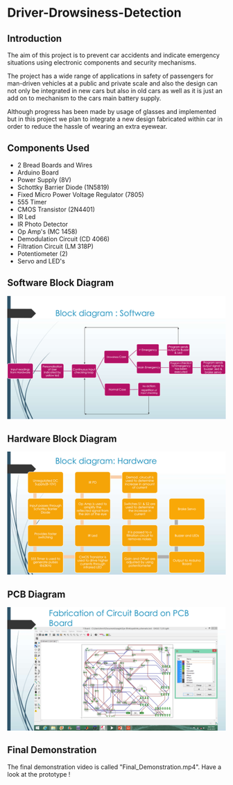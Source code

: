 # Driver-Drowsiness-Detection

## Introduction
The aim of this project is to prevent car accidents and indicate emergency situations using electronic components and security mechanisms.

The project has a wide range of applications in safety of passengers for man-driven vehicles at a public and private scale and also the design can not only be integrated in new cars but also in old cars as well as it is just an add on to mechanism to the cars main battery supply.

Although progress has been made by usage of glasses and implemented but in this project we plan to integrate a new design fabricated within car in order to reduce the hassle of wearing an extra eyewear.

## Components Used
- 2 Bread Boards and Wires
- Arduino Board
- Power Supply (8V)
- Schottky Barrier Diode (1N5819)
- Fixed Micro Power Voltage Regulator (7805)
- 555 Timer
- CMOS Transistor (2N4401)
- IR Led
- IR Photo Detector
- Op Amp's (MC 1458)
- Demodulation Circuit (CD 4066)
- Filtration Circuit (LM 318P)
- Potentiometer (2)
- Servo and LED's


## Software Block Diagram
![](./images/Software.png)

## Hardware Block Diagram
![](./images/Hardware.png)

## PCB Diagram
![](./images/PCB.png)

## Final Demonstration
The final demonstration video is called "Final_Demonstration.mp4". Have a look at the prototype !
